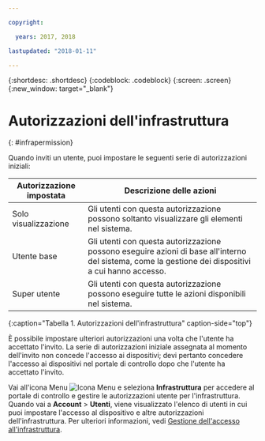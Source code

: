 ```yaml
---

copyright:

  years: 2017, 2018

lastupdated: "2018-01-11"

---
```


{:shortdesc: .shortdesc}
{:codeblock: .codeblock}
{:screen: .screen}
{:new_window: target="_blank"}

# Autorizzazioni dell'infrastruttura
{: #infrapermission}

Quando inviti un utente, puoi impostare le seguenti serie di autorizzazioni iniziali:

| Autorizzazione impostata | Descrizione delle azioni |
|---------------------------|------------------------|
|Solo visualizzazione | Gli utenti con questa autorizzazione possono soltanto visualizzare gli elementi nel sistema.|
|Utente base | Gli utenti con questa autorizzazione possono eseguire azioni di base all'interno del sistema, come la gestione dei dispositivi a cui hanno accesso.|
|Super utente | Gli utenti con questa autorizzazione possono eseguire tutte le azioni disponibili nel sistema. |
{:caption="Tabella 1. Autorizzazioni dell'infrastruttura" caption-side="top"}

È possibile impostare ulteriori autorizzazioni una volta che l'utente ha accettato l'invito. La serie di autorizzazioni iniziale assegnata al momento dell'invito non concede l'accesso ai dispositivi; devi pertanto concedere l'accesso ai dispositivi nel portale di controllo dopo che l'utente ha accettato l'invito.

Vai all'icona Menu ![Icona Menu](../icons/icon_hamburger.svg) e seleziona **Infrastruttura** per accedere al portale di controllo e gestire le autorizzazioni utente per l'infrastruttura. Quando vai a **Account** &gt; **Utenti**, viene visualizzato l'elenco di utenti in cui puoi impostare l'accesso al dispositivo e altre autorizzazioni dell'infrastruttura. Per ulteriori informazioni, vedi [Gestione dell'accesso all'infrastruttura](/docs/iam/mnginfra.html#managing-infrastructure-access).
